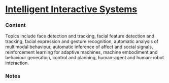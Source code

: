 # [Intelligent Interactive Systems](http://www.uu.se/en/admissions/master/selma/kursplan/?kpid=34776&type=1)

### Content
Topics include face detection and tracking, facial feature detection and tracking, facial expression and gesture recognition, automatic analysis of multimodal behaviour, automatic inference of affect and social signals, reinforcement learning for adaptive machines, machine embodiment and behaviour generation, control and planning, human-agent and human-robot interaction.

### Notes
